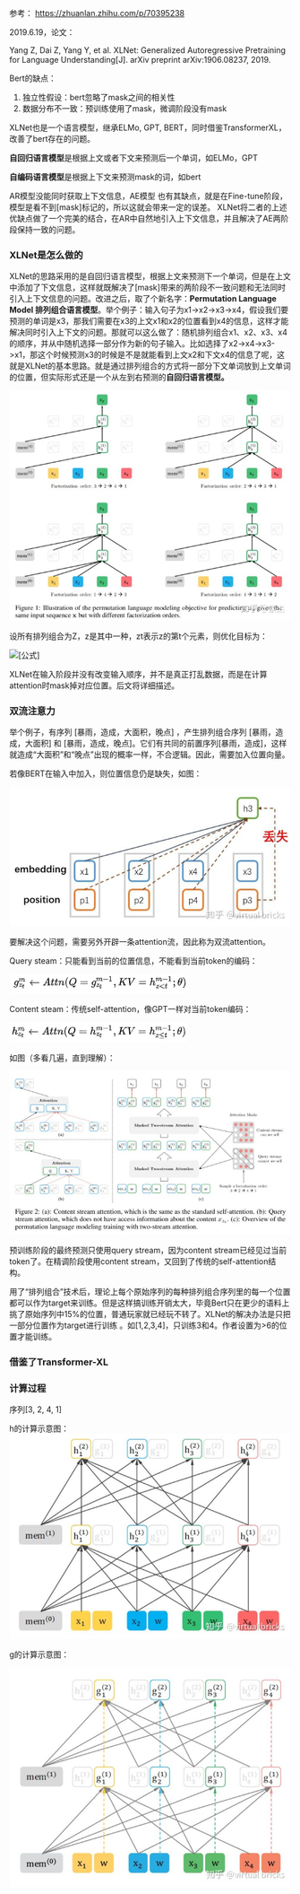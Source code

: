 参考： https://zhuanlan.zhihu.com/p/70395238 



2019.6.19，论文：

Yang Z, Dai Z, Yang Y, et al. XLNet: Generalized Autoregressive Pretraining for Language Understanding[J]. arXiv preprint arXiv:1906.08237, 2019. 



Bert的缺点：

1. 独立性假设：bert忽略了mask之间的相关性
2.  数据分布不一致：预训练使用了mask，微调阶段没有mask



XLNet也是一个语言模型，继承ELMo, GPT, BERT，同时借鉴TransformerXL，改善了bert存在的问题。

**自回归语言模型**是根据上文或者下文来预测后一个单词，如ELMo，GPT

**自编码语言模型**是根据上下文来预测mask的词，如bert

AR模型没能同时获取上下文信息，AE模型 也有其缺点，就是在Fine-tune阶段，模型是看不到[mask]标记的，所以这就会带来一定的误差。  XLNet将二者的上述优缺点做了一个完美的结合，在AR中自然地引入上下文信息，并且解决了AE两阶段保持一致的问题。

### XLNet是怎么做的

XLNet的思路采用的是自回归语言模型，根据上文来预测下一个单词，但是在上文中添加了下文信息，这样就既解决了[mask]带来的两阶段不一致问题和无法同时引入上下文信息的问题。改进之后，取了个新名字：**Permutation Language Model 排列组合语言模型**。举个例子：输入句子为x1->x2->x3->x4，假设我们要预测的单词是x3，那我们需要在x3的上文x1和x2的位置看到x4的信息，这样才能解决同时引入上下文的问题。那就可以这么做了：随机排列组合x1、x2、x3、x4的顺序，并从中随机选择一部分作为新的句子输入。比如选择了x2->x4->x3->x1，那这个时候预测x3的时候是不是就能看到上文x2和下文x4的信息了呢，这就是XLNet的基本思路。就是通过排列组合的方式将一部分下文单词放到上文单词的位置，但实际形式还是一个从左到右预测的**自回归语言模型。** 

![img](images/v2-08180f7f2ff5b322f3a706cbc5c832d3_hd.jpg)

设所有排列组合为Z，z是其中一种，zt表示z的第t个元素，则优化目标为：

![[公式]](https://www.zhihu.com/equation?tex=%5Cmax_%7B%5Ctheta%7D%7B%5C+%5C+E_%7B%5Cbm%7Bz%7D%5Csim+Z_%7BT%7D%7D%5Cleft%5B+%5Csum_%7Bt%3D1%7D%5E%7BT%7D%7B%5Clog%7Bp_%7B%5Ctheta%7D%7B%5Cleft%28+x_%7Bz_%7Bt%7D%7D%7C%5Cbm%7Bx%7D_%7B%5Cbm%7Bz%7D_%7B%3Ct%7D%7D+%5Cright%29%7D%7D%7D+%5Cright%5D%7D)

XLNet在输入阶段并没有改变输入顺序，并不是真正打乱数据，而是在计算attention时mask掉对应位置。后文将详细描述。

### 双流注意力

举个例子，有序列 [暴雨，造成，大面积，晚点] ，产生排列组合序列 [暴雨，造成，大面积] 和 [暴雨，造成，晚点]。它们有共同的前置序列[暴雨，造成]，这样就造成“大面积”和“晚点”出现的概率一样，不合逻辑。因此，需要加入位置向量。

若像BERT在输入中加入，则位置信息仍是缺失，如图：

![img](images/v2-4d7d7f52e9effe7b8eb44e4b6475b672_hd.jpg)

要解决这个问题，需要另外开辟一条attention流，因此称为双流attention。

Query steam：只能看到当前的位置信息，不能看到当前token的编码：

![image-20191222165605112](images/image-20191222165605112.png)

Content steam：传统self-attention，像GPT一样对当前token编码：

![image-20191222165613222](images/image-20191222165613222.png)

如图（多看几遍，直到理解）：

![img](images/v2-2b4c34271004f4bc781e4e7a15c1fdd7_hd.jpg)

预训练阶段的最终预测只使用query stream，因为content stream已经见过当前token了。在精调阶段使用content stream，又回到了传统的self-attention结构。 

用了“排列组合”技术后，理论上每个原始序列的每种排列组合序列里的每一个位置都可以作为target来训练。但是这样搞训练开销太大，毕竟Bert只在更少的语料上挑了原始序列中15%的位置，普通玩家就已经玩不转了。XLNet的解决办法是只把一部分位置作为target进行训练 。如[1,2,3,4]，只训练3和4。作者设置为>6的位置才能训练。

### 借鉴了Transformer-XL

### 计算过程

序列[3, 2, 4, 1]

h的计算示意图：![img](images/v2-99d2fbf4e4d0d875bc16afe400f9cf72_hd.jpg)

g的计算示意图：

![img](images/v2-8c3ab2be99e185fb1aa303bd6198f342_hd.jpg)



